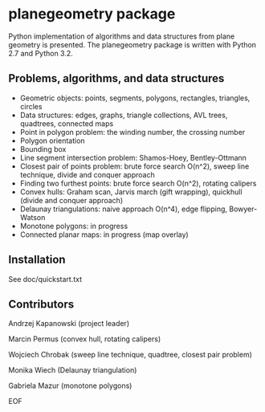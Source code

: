 # planegeometry package

Python implementation of algorithms and data structures
from plane geometry is presented.
The planegeometry package is written with Python 2.7 and Python 3.2.

## Problems, algorithms, and data structures

* Geometric objects: points, segments, polygons, rectangles, triangles, circles
* Data structures: edges, graphs, triangle collections, AVL trees, 
quadtrees, connected maps
* Point in polygon problem: the winding number, the crossing number
* Polygon orientation
* Bounding box
* Line segment intersection problem: Shamos-Hoey, Bentley-Ottmann
* Closest pair of points problem: brute force search O(n^2), 
sweep line technique, divide and conquer approach
* Finding two furthest points: brute force search O(n^2), rotating calipers
* Convex hulls: Graham scan, Jarvis march (gift wrapping), 
quickhull (divide and conquer approach)
* Delaunay triangulations: naive approach O(n^4), edge flipping, Bowyer-Watson
* Monotone polygons: in progress
* Connected planar maps: in progress (map overlay)

## Installation

See doc/quickstart.txt

## Contributors

Andrzej Kapanowski (project leader)

Marcin Permus (convex hull, rotating calipers)

Wojciech Chrobak (sweep line technique, quadtree, closest pair problem)

Monika Wiech (Delaunay triangulation)

Gabriela Mazur (monotone polygons)

EOF
